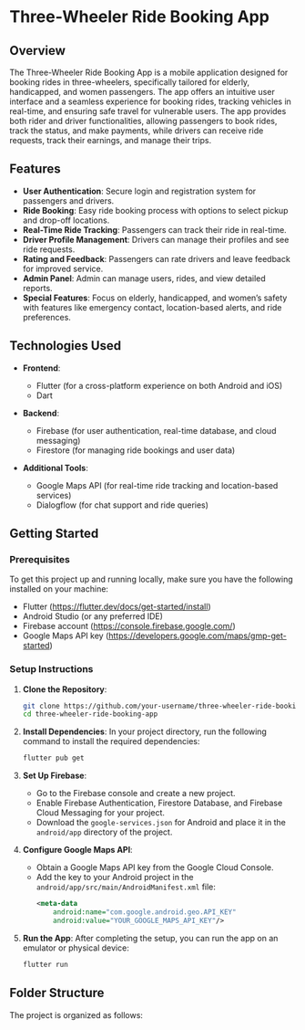 # Three-Wheeler Ride Booking App

## Overview
The Three-Wheeler Ride Booking App is a mobile application designed for booking rides in three-wheelers, specifically tailored for elderly, handicapped, and women passengers. The app offers an intuitive user interface and a seamless experience for booking rides, tracking vehicles in real-time, and ensuring safe travel for vulnerable users. The app provides both rider and driver functionalities, allowing passengers to book rides, track the status, and make payments, while drivers can receive ride requests, track their earnings, and manage their trips.

## Features
- **User Authentication**: Secure login and registration system for passengers and drivers.
- **Ride Booking**: Easy ride booking process with options to select pickup and drop-off locations.
- **Real-Time Ride Tracking**: Passengers can track their ride in real-time.
- **Driver Profile Management**: Drivers can manage their profiles and see ride requests.
- **Rating and Feedback**: Passengers can rate drivers and leave feedback for improved service.
- **Admin Panel**: Admin can manage users, rides, and view detailed reports.
- **Special Features**: Focus on elderly, handicapped, and women’s safety with features like emergency contact, location-based alerts, and ride preferences.

## Technologies Used
- **Frontend**: 
  - Flutter (for a cross-platform experience on both Android and iOS)
  - Dart
  
- **Backend**: 
  - Firebase (for user authentication, real-time database, and cloud messaging)
  - Firestore (for managing ride bookings and user data)

- **Additional Tools**: 
  - Google Maps API (for real-time ride tracking and location-based services)
  - Dialogflow (for chat support and ride queries)

## Getting Started

### Prerequisites
To get this project up and running locally, make sure you have the following installed on your machine:
- Flutter (https://flutter.dev/docs/get-started/install)
- Android Studio (or any preferred IDE)
- Firebase account (https://console.firebase.google.com/)
- Google Maps API key (https://developers.google.com/maps/gmp-get-started)

### Setup Instructions

1. **Clone the Repository**:
    ```bash
    git clone https://github.com/your-username/three-wheeler-ride-booking-app.git
    cd three-wheeler-ride-booking-app
    ```

2. **Install Dependencies**:
    In your project directory, run the following command to install the required dependencies:
    ```bash
    flutter pub get
    ```

3. **Set Up Firebase**:
    - Go to the Firebase console and create a new project.
    - Enable Firebase Authentication, Firestore Database, and Firebase Cloud Messaging for your project.
    - Download the `google-services.json` for Android and place it in the `android/app` directory of the project.

4. **Configure Google Maps API**:
    - Obtain a Google Maps API key from the Google Cloud Console.
    - Add the key to your Android project in the `android/app/src/main/AndroidManifest.xml` file:
      ```xml
      <meta-data
          android:name="com.google.android.geo.API_KEY"
          android:value="YOUR_GOOGLE_MAPS_API_KEY"/>
      ```

5. **Run the App**:
    After completing the setup, you can run the app on an emulator or physical device:
    ```bash
    flutter run
    ```

## Folder Structure
The project is organized as follows:

